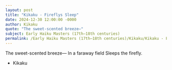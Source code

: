 ```yaml
---
layout: post
title: "Kikaku - Fireflys Sleep"
date: 2024-12-30 12:00:00 -0000
author: Kikaku
quote: "The sweet-scented breeze—"
subject: Early Haiku Masters (17th–18th centuries)
permalink: /Early Haiku Masters (17th–18th centuries)/Kikaku/Kikaku - Fireflys Sleep
---
```


The sweet-scented breeze—
In a faraway field
Sleeps the firefly.

- Kikaku
